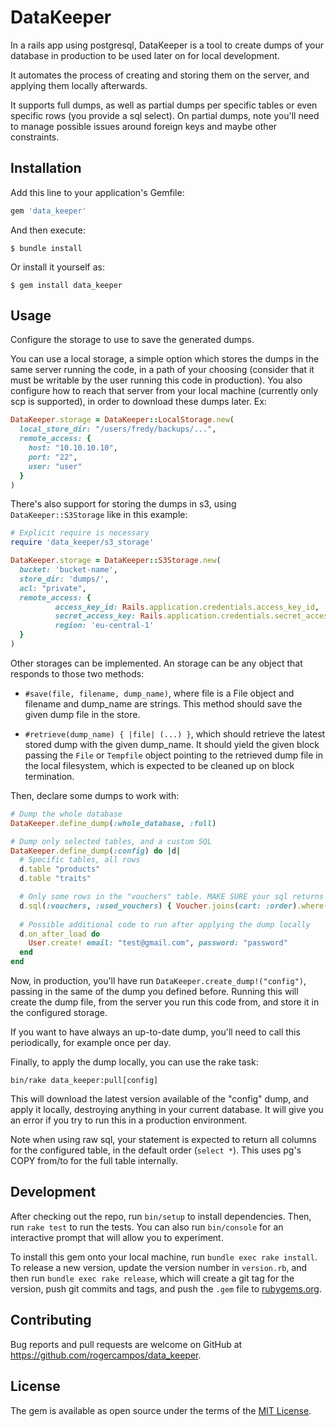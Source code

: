 # DataKeeper

In a rails app using postgresql, DataKeeper is a tool to create dumps of your database in production to be used later on for local development. 

It automates the process of creating and storing them on the server, and applying them locally afterwards.

It supports full dumps, as well as partial dumps per specific tables or even specific rows (you provide a sql select). 
On partial dumps, note you'll need to manage possible issues around foreign keys and maybe other constraints. 

## Installation

Add this line to your application's Gemfile:

```ruby
gem 'data_keeper'
```

And then execute:

    $ bundle install

Or install it yourself as:

    $ gem install data_keeper

## Usage

Configure the storage to use to save the generated dumps.

You can use a local storage, a simple option which stores the dumps in the same server running the code,
in a path of your choosing (consider that it must be writable by the user running this code in production).
You also configure how to reach that server from your local machine (currently only scp is supported), in
order to download these dumps later. Ex:

```ruby
DataKeeper.storage = DataKeeper::LocalStorage.new(
  local_store_dir: "/users/fredy/backups/...",
  remote_access: {
    host: "10.10.10.10",
    port: "22",
    user: "user"
  }
)
```

There's also support for storing the dumps in s3, using `DataKeeper::S3Storage` like in this example:

```ruby
# Explicit require is necessary
require 'data_keeper/s3_storage'

DataKeeper.storage = DataKeeper::S3Storage.new(
  bucket: 'bucket-name',
  store_dir: 'dumps/',
  acl: "private",
  remote_access: {
          access_key_id: Rails.application.credentials.access_key_id,
          secret_access_key: Rails.application.credentials.secret_access_key,
          region: 'eu-central-1'
  }
)
```


Other storages can be implemented. An storage can be any object that responds to those two methods:

- `#save(file, filename, dump_name)`, where file is a File object and filename and dump_name are strings. 
  This method should save the given dump file in the store. 

- `#retrieve(dump_name) { |file| (...) }`, which should retrieve the latest stored dump with the given dump_name.
  It should yield the given block passing the `File` or `Tempfile` object pointing to the retrieved dump 
  file in the local filesystem, which is expected to be cleaned up on block termination.


Then, declare some dumps to work with:

```ruby
# Dump the whole database
DataKeeper.define_dump(:whole_database, :full)

# Dump only selected tables, and a custom SQL
DataKeeper.define_dump(:config) do |d|
  # Specific tables, all rows
  d.table "products"
  d.table "traits"

  # Only some rows in the "vouchers" table. MAKE SURE your sql returns only columns from the target table!
  d.sql(:vouchers, :used_vouchers) { Voucher.joins(cart: :order).where(orders: {status: "sent"}).to_sql }
  
  # Possible additional code to run after applying the dump locally
  d.on_after_load do
    User.create! email: "test@gmail.com", password: "password"
  end
end
```

Now, in production, you'll have run `DataKeeper.create_dump!("config")`, passing in the same of the dump
you defined before. Running this will create the dump file, from the server you run this code from,
and store it in the configured storage.

If you want to have always an up-to-date dump, you'll need to call this periodically, for example once per day.

Finally, to apply the dump locally, you can use the rake task:

`bin/rake data_keeper:pull[config]`

This will download the latest version available of the "config" dump, and apply it locally, destroying anything
in your current database. It will give you an error if you try to run this in a production environment.

Note when using raw sql, your statement is expected to return all columns for the configured table, in the default
order (`select *`). This uses pg's COPY from/to for the full table internally. 

## Development

After checking out the repo, run `bin/setup` to install dependencies. Then, run `rake test` to run the tests. You can also run `bin/console` for an interactive prompt that will allow you to experiment.

To install this gem onto your local machine, run `bundle exec rake install`. To release a new version, update the version number in `version.rb`, and then run `bundle exec rake release`, which will create a git tag for the version, push git commits and tags, and push the `.gem` file to [rubygems.org](https://rubygems.org).

## Contributing

Bug reports and pull requests are welcome on GitHub at https://github.com/rogercampos/data_keeper.


## License

The gem is available as open source under the terms of the [MIT License](https://opensource.org/licenses/MIT).


